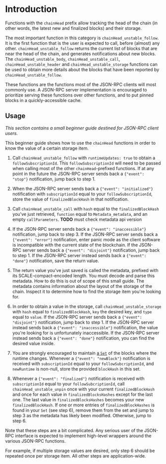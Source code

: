 # Introduction

Functions with the `chainHead` prefix allow tracking the head of the chain (in other words, the latest new and finalized blocks) and their storage.

The most important function in this category is `chainHead_unstable_follow`. It is the first function that is the user is expected to call, before (almost) any other. `chainHead_unstable_follow` returns the current list of blocks that are near the head of the chain, and generates notifications about new blocks. The `chainHead_unstable_body`, `chainHead_unstable_call`, `chainHead_unstable_header` and `chainHead_unstable_storage` functions can be used to obtain more details about the blocks that have been reported by `chainHead_unstable_follow`.

These functions are the functions most of the JSON-RPC clients will most commonly use. A JSON-RPC server implementation is encouraged to prioritize serving these functions over other functions, and to put pinned blocks in a quickly-accessible cache.

## Usage

_This section contains a small beginner guide destined for JSON-RPC client users._

This beginner guide shows how to use the `chainHead` functions in order to know the value of a certain storage item.

1. Call `chainHead_unstable_follow` with `runtimeUpdates: true` to obtain a `followSubscriptionId`. This `followSubscriptionId` will need to be passed when calling most of the other `chainHead`-prefixed functions. If at any point in the future the JSON-RPC server sends back a `{"event": "stop"}` notification, jump back to step 1.

2. When the JSON-RPC server sends back a `{"event": "initialized"}` notification with `subscriptionId` equal to your `followSubscriptionId`, store the value of `finalizedBlockHash` in that notification.

3. Call `chainHead_unstable_call` with `hash` equal to the `finalizedBlockHash` you've just retrieved, `function` equal to `Metadata_metadata`, and an empty `callParameters`. **TODO** must check metadata api version

4. If the JSON-RPC server sends back a `{"event": "inaccessible"}` notification, jump back to step 3. If the JSON-RPC server sends back a `{"event": "error"}` notification, enter panic mode as the client software is incompatible with the current state of the blockchain. If the JSON-RPC server sends back a `{"event": "disjoint"}` notification, jump back to step 1. If the JSON-RPC server instead sends back a `{"event": "done"}` notification, save the return value.

5. The return value you've just saved is called the metadata, prefixed with its SCALE-compact-encoded length. You must decode and parse this metadata. How to do this is out of scope of this small guide. The metadata contains information about the layout of the storage of the chain. Inspect it to determine how to find the storage item you're looking for.

6. In order to obtain a value in the storage, call `chainHead_unstable_storage` with `hash` equal to `finalizedBlockHash`, `key` the desired key, and `type` equal to `value`. If the JSON-RPC server sends back a `{"event": "disjoint"}` notification, jump back to step 1. If the JSON-RPC server instead sends back a `{"event": "inaccessible"}` notification, the value you're looking for is unfortunately inaccessible. If the JSON-RPC server instead sends back a `{"event": "done"}` notification, you can find the desired value inside.

7. You are strongly encouraged to maintain [a `Set`](https://developer.mozilla.org/fr/docs/Web/JavaScript/Reference/Global_Objects/Set) of the blocks where the runtime changes. Whenever a `{"event": "newBlock"}` notification is received with `subscriptionId` equal to your `followSubcriptionId`, and `newRuntime` is non-null, store the provided `blockHash` in this set.

8. Whenever a `{"event": "finalized"}` notification is received with `subscriptionId` equal to your `followSubcriptionId`, call `chainHead_unstable_unpin` once with your current `finalizedBlockHash` and once for each value in `finalizedBlocksHashes` except for the last one. The last value in `finalizedBlocksHashes` becomes your new `finalizedBlockHash`. If one or more entries of `finalizedBlockHashes` is found in your `Set` (see step 6), remove them from the set and jump to step 3 as the metadata has likely been modified. Otherwise, jump to step 6.

Note that these steps are a bit complicated. Any serious user of the JSON-RPC interface is expected to implement high-level wrappers around the various JSON-RPC functions.

For example, if multiple storage values are desired, only step 6 should be repeated once per storage item. All other steps are application-wide.
